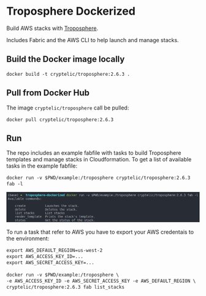 # Troposphere Dockerized

Build AWS stacks with
[Troposphere](https://github.com/cloudtools/troposphere).

Includes Fabric and the AWS CLI to help launch and manage stacks.

## Build the Docker image locally

    docker build -t cryptelic/troposphere:2.6.3 .

## Pull from Docker Hub

The image `cryptelic/troposphere` call be pulled:

    docker pull cryptelic/troposphere:2.6.3

## Run

The repo includes an example fabfile with tasks to build Troposphere templates
and manage stacks in Cloudformation. To get a list of available tasks in the
example fabfile:

    docker run -v $PWD/example:/troposphere cryptelic/troposphere:2.6.3 fab -l

![commands](./commands.png)

To run a task that refer to AWS you have to export your AWS credentais to the
environment:

    export AWS_DEFAULT_REGION=us-west-2
    export AWS_ACCESS_KEY_ID=...
    export AWS_SECRET_ACCESS_KEY=...

    docker run -v $PWD/example:/troposphere \
    -e AWS_ACCESS_KEY_ID -e AWS_SECRET_ACCESS_KEY -e AWS_DEFAULT_REGION \
    cryptelic/troposphere:2.6.3 fab list_stacks
